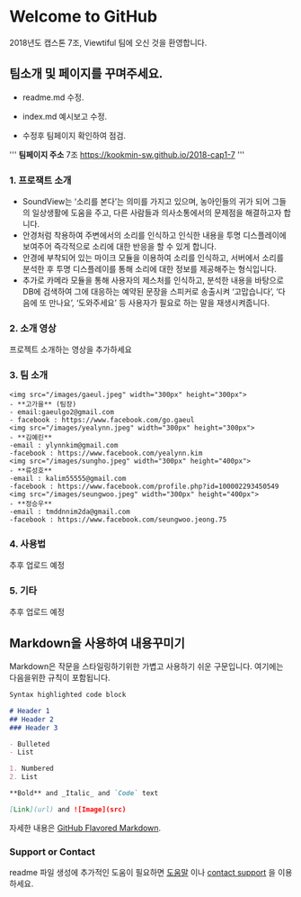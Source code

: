 # Welcome to GitHub

2018년도 캡스톤 7조, Viewtiful 팀에 오신 것을 환영합니다.

## 팀소개 및 페이지를 꾸며주세요.

- readme.md 수정.

- index.md 예시보고 수정.

- 수정후 팀페이지 확인하여 점검.

'''
**팀페이지 주소**
7조
https://kookmin-sw.github.io/2018-cap1-7
'''


### 1. 프로잭트 소개
- SoundView는 ‘소리를 본다’는 의미를 가지고 있으며, 농아인들의 귀가 되어 그들의 일상생활에 도움을 주고, 다른 사람들과 의사소통에서의 문제점을 해결하고자 합니다. 
- 안경처럼 착용하여 주변에서의 소리를 인식하고 인식한 내용을 투명 디스플레이에 보여주어 즉각적으로 소리에 대한 반응을 할 수 있게 합니다. 
- 안경에 부착되어 있는 마이크 모듈을 이용하여 소리를 인식하고, 서버에서 소리를 분석한 후 투명 디스플레이를 통해 소리에 대한 정보를 제공해주는 형식입니다.
- 추가로 카메라 모듈을 통해 사용자의 제스처를 인식하고, 분석한 내용을 바탕으로 DB에 검색하여 그에 대응하는 예약된 문장을 스피커로 송출시켜 ‘고맙습니다’, ‘다음에 또 만나요’, ‘도와주세요’  등 사용자가 필요로 하는 말을 재생시켜줍니다.

### 2. 소개 영상

프로젝트 소개하는 영상을 추가하세요

### 3. 팀 소개
```
<img src="/images/gaeul.jpeg" width="300px" height="300px">
- **고가을** (팀장)
- email:gaeulgo2@gmail.com
- facebook : https://www.facebook.com/go.gaeul
<img src="/images/yealynn.jpeg" width="300px" height="300px">
- **김예린** 
-email : ylynnkim@gmail.com
-facebook : https://www.facebook.com/yealynn.kim 
<img src="/images/sungho.jpeg" width="300px" height="400px">
- **류성호**
-email : kalim55555@gmail.com
-facebook : https://www.facebook.com/profile.php?id=100002293450549
<img src="/images/seungwoo.jpeg" width="300px" height="400px">
- **정승우**
-email : tmddnnim2da@gmail.com
-facebook : https://www.facebook.com/seungwoo.jeong.75
```



### 4. 사용법

추후 업로드 예정

### 5. 기타

추후 업로드 예정

## Markdown을 사용하여 내용꾸미기

Markdown은 작문을 스타일링하기위한 가볍고 사용하기 쉬운 구문입니다. 여기에는 다음을위한 규칙이 포함됩니다.

```markdown
Syntax highlighted code block

# Header 1
## Header 2
### Header 3

- Bulleted
- List

1. Numbered
2. List

**Bold** and _Italic_ and `Code` text

[Link](url) and ![Image](src)
```

자세한 내용은 [GitHub Flavored Markdown](https://guides.github.com/features/mastering-markdown/).

### Support or Contact

readme 파일 생성에 추가적인 도움이 필요하면 [도움말](https://help.github.com/articles/about-readmes/) 이나 [contact support](https://github.com/contact) 을 이용하세요.
